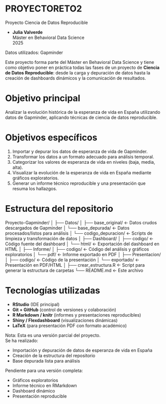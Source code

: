 # PROYECTORETO2
Proyecto Ciencia de Datos Reproducible 
- **Julia Valverde**  
Máster en Behavioral Data Science  
2025

Datos utilizados: Gapminder 

Este proyecto forma parte del Máster en Behavioral Data Science y tiene como objetivo poner en práctica todas las fases de un proyecto de **Ciencia de Datos Reproducible**: desde la carga y depuración de datos hasta la creación de dashboards dinámicos y la comunicación de resultados.


# Objetivo principal

Analizar la evolución histórica de la esperanza de vida en España utilizando datos de Gapminder, aplicando técnicas de ciencia de datos reproducible.

# Objetivos específicos

1. Importar y depurar los datos de esperanza de vida de Gapminder.
2. Transformar los datos a un formato adecuado para análisis temporal.
3. Categorizar los valores de esperanza de vida en niveles (baja, media, alta).
4. Visualizar la evolución de la esperanza de vida en España mediante gráficos exploratorios.
5. Generar un informe técnico reproducible y una presentación que resuma los hallazgos.  


# Estructura del repositorio

Proyecto-Gapminder/
│
├── Datos/
│ ├── base_original/ <- Datos crudos descargados de Gapminder
│ └── base_depurada/ <- Datos procesados/listos para análisis
│ └── codigo_depuracion/ <- Scripts de limpieza y transformación de datos
│
├── Dashboard/
│ ├── codigo/ <- Código fuente del dashboard
│ └── html/ <- Exportación del dashboard en HTML
│
├── Informe/
│ ├── codigo/ <- Código del análisis y gráficos exploratorios
│ └── pdf/ <- Informe exportado en PDF
│
├── Presentacion/
│ ├── codigo/ <- Código de la presentación 
│ └── exportado/ <- Presentación en PDF/HTML
│
├── crear_estructura.R <- Script para generar la estructura de carpetas
└── README.md <- Este archivo



# Tecnologías utilizadas

- **RStudio** (IDE principal)  
- **Git + GitHub** (control de versiones y colaboración)  
- **R Markdown / knitr** (informes y presentaciones reproducibles)  
- **Shiny / Flexdashboard** (visualizaciones dinámicas)  
- **LaTeX** (para presentación PDF con formato académico)  

Nota: Esta es una versión parcial del proyecto.  
Se ha realizado:
- Importación y depuración de datos de esperanza de vida en España
- Creación de la estructura del repositorio
- Base depurada lista para análisis

Pendiente para una versión completa:
- Gráficos exploratorios
- Informe técnico en RMarkdown
- Dashboard dinámico
- Presentación reproducible

